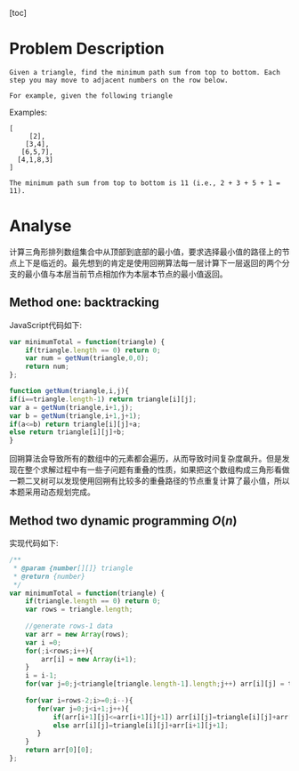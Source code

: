 [toc]
# Problem Description
```description
Given a triangle, find the minimum path sum from top to bottom. Each step you may move to adjacent numbers on the row below.

For example, given the following triangle
```
Examples:
```
[
     [2],
    [3,4],
   [6,5,7],
  [4,1,8,3]
]

The minimum path sum from top to bottom is 11 (i.e., 2 + 3 + 5 + 1 = 11).
```
# Analyse
计算三角形排列数组集合中从顶部到底部的最小值，要求选择最小值的路径上的节点上下是临近的。最先想到的肯定是使用回朔算法每一层计算下一层返回的两个分支的最小值与本层当前节点相加作为本层本节点的最小值返回。
## Method one: backtracking 
JavaScript代码如下:
```JavaScript
var minimumTotal = function(triangle) {
    if(triangle.length == 0) return 0;
    var num = getNum(triangle,0,0);
    return num;
};

function getNum(triangle,i,j){
if(i==triangle.length-1) return triangle[i][j];
var a = getNum(triangle,i+1,j);
var b = getNum(triangle,i+1,j+1);
if(a<=b) return triangle[i][j]+a;
else return triangle[i][j]+b;
}
```
回朔算法会导致所有的数组中的元素都会遍历，从而导致时间复杂度飙升。但是发现在整个求解过程中有一些子问题有重叠的性质，如果把这个数组构成三角形看做一颗二叉树可以发现使用回朔有比较多的重叠路径的节点重复计算了最小值，所以本题采用动态规划完成。
## Method two dynamic programming $O(n)$
实现代码如下:
```JavaScript
/**
 * @param {number[][]} triangle
 * @return {number}
 */
var minimumTotal = function(triangle) {
    if(triangle.length == 0) return 0;
    var rows = triangle.length;
    
    //generate rows-1 data
    var arr = new Array(rows);
    var i =0;
    for(;i<rows;i++){
        arr[i] = new Array(i+1);
    }
    i = i-1;
    for(var j=0;j<triangle[triangle.length-1].length;j++) arr[i][j] = triangle[triangle.length-1][j];
    
    for(var i=rows-2;i>=0;i--){
       for(var j=0;j<i+1;j++){
           if(arr[i+1][j]<=arr[i+1][j+1]) arr[i][j]=triangle[i][j]+arr[i+1][j];
           else arr[i][j]=triangle[i][j]+arr[i+1][j+1];
       }
    }
    return arr[0][0];
};
```
